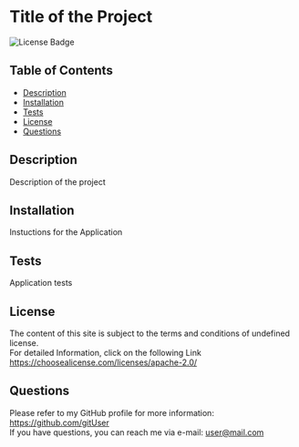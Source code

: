 
# Title of the Project  

![License Badge](https://img.shields.io/badge/License-Apache_2.0-blue)


## Table of Contents
- [Description](#description)
- [Installation](#installation)  
- [Tests](#tests)  
- [License](#license)  
- [Questions](#questions)  
  


## Description  

Description of the project  


## Installation  
    
  Instuctions for the Application

## Tests  
    
  Application tests

  


## License  

The content of this site is subject to the terms and conditions of undefined license.  
For detailed Information, click on the following Link  
https://choosealicense.com/licenses/apache-2.0/
  


## Questions
Please refer to my GitHub profile for more information: https://github.com/gitUser  
If you have questions, you can reach me via e-mail: user@mail.com   

